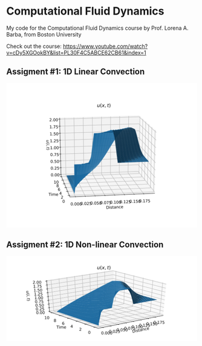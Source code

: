 # Computational Fluid Dynamics

My code for the Computational Fluid Dynamics course by Prof. Lorena A. Barba, from Boston University

Check out the course: https://www.youtube.com/watch?v=cDy5XGOokBY&list=PL30F4C5ABCE62CB61&index=1

## Assigment #1: 1D Linear Convection
![Alt text](Images/assigment1.svg?raw=true "1")

## Assigment #2: 1D Non-linear Convection
![Alt text](Images/assigment2.svg?raw=true "2")
